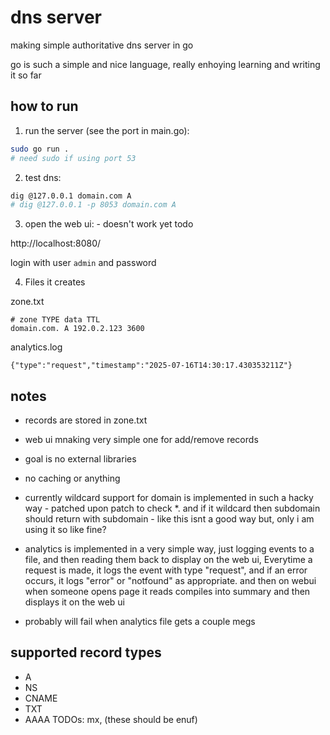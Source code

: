 # dns server

making simple authoritative dns server in go

go is such a simple and nice language, really enhoying learning and writing it so far

## how to run

1. run the server (see the port in main.go):

```sh
sudo go run .
# need sudo if using port 53 
```


2. test dns:

```sh
dig @127.0.0.1 domain.com A
# dig @127.0.0.1 -p 8053 domain.com A
```

3. open the web ui: - doesn't work yet todo

http://localhost:8080/

login with user `admin` and password 

4. Files it creates

zone.txt
```
# zone TYPE data TTL
domain.com. A 192.0.2.123 3600
```

analytics.log

```
{"type":"request","timestamp":"2025-07-16T14:30:17.430353211Z"}
```


## notes
- records are stored in zone.txt
- web ui mnaking very simple one for add/remove records
- goal is no external libraries 

- no caching or anything 
- currently wildcard support for domain is implemented in such a hacky way - patched upon patch to check *. and if it wildcard then subdomain should return with subdomain - like this isnt a good way but, only i am using it so like fine?

- analytics is implemented in a very simple way, just logging events to a file, and then reading them back to display on the web ui, Everytime a request is made, it logs the event with type "request", and if an error occurs, it logs "error" or "notfound" as appropriate. and then on webui when someone opens page it reads compiles into summary and then displays it on the web ui
- probably will fail when analytics file gets a couple megs


## supported record types
- A
- NS
- CNAME
- TXT
- AAAA
TODOs:  mx,  (these should be enuf)